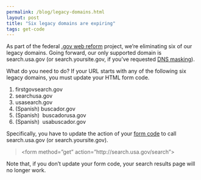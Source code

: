 ```yaml
---
permalink: /blog/legacy-domains.html
layout: post
title: "Six legacy domains are expiring"
tags: get-code
---
```

<p><span>As part of the federal <a href="http://www.usa.gov/WebReform.shtml">.gov web reform</a> project, we&#8217;re eliminating six of our legacy domains. Going forward, our only supported domain is search.usa.gov (or search.yoursite.gov, if you&#8217;ve requested <a href="/blog/how-to-add-our-code-to-your-website#cname.html">DNS masking</a>).</span></p>
<p><span>What do you need to do? I</span><span>f your URL starts with any of the following six legacy domains, </span><span>you must update your HTML form code.</span><span></span></p>
<ol><li><span>firstgovsearch.gov</span></li>
<li><span>searchusa.gov</span></li>
<li><span>usasearch.gov</span></li>
<li><span>(Spanish) buscador.gov</span></li>
<li><span>(Spanish)  buscadorusa.gov</span></li>
<li><span>(Spanish)  usabuscador.gov</span></li>
</ol><p><span>Specifically, you have to update the action of your <a href="/blog/how-to-add-our-code-to-your-website.html">form </a></span><span><a href="/blog/how-to-add-our-code-to-your-website.html">code</a> to call search.usa.gov </span><span>(or search.yoursite.gov)</span><span>.</span></p>
<blockquote>
<p><span>&lt;form method=&#8221;get&#8221; action=&#8221;http://search.usa.gov/search&#8221;&gt;</span></p>
</blockquote>
<p><span></span><span>Note that, if you don&#8217;t update your form code, your search results </span><span>page will no longer work.</span></p>
